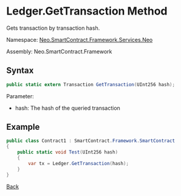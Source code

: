 # Ledger.GetTransaction Method

Gets transaction by transaction hash.

Namespace: [Neo.SmartContract.Framework.Services.Neo](../neo.md)

Assembly: Neo.SmartContract.Framework

## Syntax

```c#
public static extern Transaction GetTransaction(UInt256 hash);
```

Parameter:

- hash: The hash of the queried transaction

## Example

```c#
public class Contract1 : SmartContract.Framework.SmartContract
{
    public static void Test(UInt256 hash)
    {
        var tx = Ledger.GetTransaction(hash);
    }
}
```
[Back](../Ledger.md)